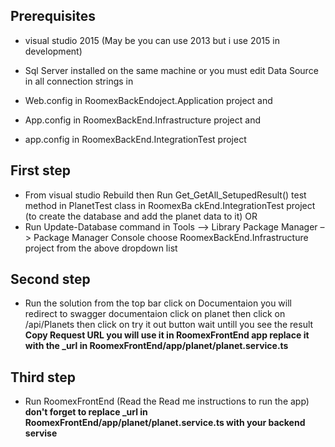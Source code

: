 ## Prerequisites
* visual studio 2015 (May be you can use 2013 but i use 2015 in development)

* Sql Server installed on the same machine or you must edit Data Source in all connection strings in 

* Web.config in RoomexBackEndoject.Application project and 
* App.config in RoomexBackEnd.Infrastructure project and 
* app.config in RoomexBackEnd.IntegrationTest project

## First step

* From visual studio Rebuild then Run Get_GetAll_SetupedResult() test method in PlanetTest class in 
RoomexBa ckEnd.IntegrationTest project (to create the database and add the planet data to it)
OR
* Run Update-Database command in Tools –> Library Package Manager –> Package Manager Console 
choose RoomexBackEnd.Infrastructure project from the above dropdown list

## Second step

* Run the solution from the top bar click on Documentaion you will redirect to swagger documentaion click on planet 
 then click on /api/Planets then click on try it out button wait untill you see the result 
 **Copy Request URL you will use it in RoomexFrontEnd app replace it with the _url in RoomexFrontEnd/app/planet/planet.service.ts**
 
## Third step

* Run RoomexFrontEnd (Read the Read me instructions to run the app)
 **don't forget to replace  _url in RoomexFrontEnd/app/planet/planet.service.ts with your backend servise**

 

